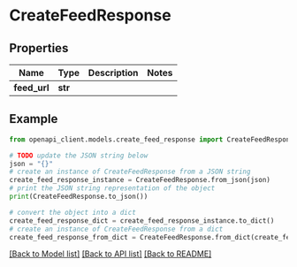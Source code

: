 # CreateFeedResponse


## Properties

Name | Type | Description | Notes
------------ | ------------- | ------------- | -------------
**feed_url** | **str** |  | 

## Example

```python
from openapi_client.models.create_feed_response import CreateFeedResponse

# TODO update the JSON string below
json = "{}"
# create an instance of CreateFeedResponse from a JSON string
create_feed_response_instance = CreateFeedResponse.from_json(json)
# print the JSON string representation of the object
print(CreateFeedResponse.to_json())

# convert the object into a dict
create_feed_response_dict = create_feed_response_instance.to_dict()
# create an instance of CreateFeedResponse from a dict
create_feed_response_from_dict = CreateFeedResponse.from_dict(create_feed_response_dict)
```
[[Back to Model list]](../README.md#documentation-for-models) [[Back to API list]](../README.md#documentation-for-api-endpoints) [[Back to README]](../README.md)


